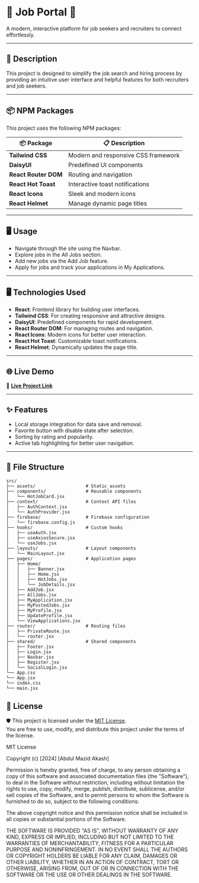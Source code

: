 <!-- 
# Job Portal

A brief description of what this project does and who it's for

## npm package

This project is used by the following companies:

| package             | work                                                                |
| ----------------- | ----------------------------------------------------------------- |
| tailwind |  css |
| daisy ui | css |
| react router dom |  router |
| react-hot-toast |  toasty |
| react-icons |  icons |
| react-helmet |  dynamic page title |

 


## Technologies Used

Frontend:

- React: For building user interfaces.
- Tailwind CSS: For responsive and modern UI styling.
- DaisyUI: Predefined UI components for faster development.
- React Router: For routing and navigation.
- React Icons: For adding modern icons.
- React Hot Toast: For interactive notification.
- React Helmet: For dynamic page titles.
- React Simple Typewriter: For engaging typewriter animations.



## Live Link

https://coffee-book-akash.netlify.app/

## Features

- local storage data and remove
- add favorite button disabled
- sort by rating and popularity
- active tab




## File Structure

Install my-project with npm

```bash
└── src/
|     ├── assets/
|     ├── components/
|     |     └── HotJobCard.jsx
|     ├── context/
|     |     └── AuthContext.jsx
|     |     └── AuthProvider.jsx
|     ├── firebase/
|     |     └── firebase.config.js
|     ├── hooks/
|     |     └── useAuth.jsx
|     |     └── useAxiosSecure.jsx
|     |     └── useJobs.jsx
|     ├── layouts/
|     |     └── MainLayout.jsx     
|     ├── pages/
|     |     ├── Home
|     |     |     └── JobDetails.jsx/    
|     |     |     └── Banner.jsx/    
|     |     |     └── Home.jsx/    
|     |     |     └── HotJobs.jsx/    
|     |     └── AddJob.jsx     
|     |     └── AllJobs.jsx     
|     |     └── JobApply.jsx     
|     |     └── MyApplication.jsx     
|     |     └── MyPostedJobs.jsx     
|     |     └── MyProfile.jsx     
|     |     └── UpdateProfile.jsx     
|     |     └── ViewApplications.jsx     
|     ├── router/
|     |     └── PrivateRoute.jsx
|     |     └── router.jsx
|     ├── shared/
|     |     └── Footer.jsx
|     |     └── Login.jsx
|     |     └── Navbar.jsx
|     |     └── Register.jsx
|     |     └── SocialLogin.jsx
└── App.css
└── App.jsx/
└── index.css/
└── main.jsx/


```


 -->

 # 🌟 Job Portal 🚀

A modern, interactive platform for job seekers and recruiters to connect effortlessly. 

---

## 📖 Description

This project is designed to simplify the job search and hiring process by providing an intuitive user interface and helpful features for both recruiters and job seekers.

---

## 📦 NPM Packages

This project uses the following NPM packages:

| 📦 Package             | 📋 Description                       |
|------------------------|---------------------------------------|
| **Tailwind CSS**       | Modern and responsive CSS framework  |
| **DaisyUI**            | Predefined UI components             |
| **React Router DOM**   | Routing and navigation               |
| **React Hot Toast**    | Interactive toast notifications      |
| **React Icons**        | Sleek and modern icons               |
| **React Helmet**       | Manage dynamic page titles           |

---

## 🖥️  Usage
- Navigate through the site using the Navbar.
- Explore jobs in the All Jobs section.
- Add new jobs via the Add Job feature.
- Apply for jobs and track your applications in My Applications.
---

## 🖥️ Technologies Used

- **React**: Frontend library for building user interfaces.
- **Tailwind CSS**: For creating responsive and attractive designs.
- **DaisyUI**: Predefined components for rapid development.
- **React Router DOM**: For managing routes and navigation.
- **React Icons**: Modern icons for better user interaction.
- **React Hot Toast**: Customizable toast notifications.
- **React Helmet**: Dynamically updates the page title.

---

## 🌐 Live Demo

🔗 **[Live Project Link](https://three-job-portal.netlify.app/)**

---

## ✨ Features

- Local storage integration for data save and removal.
- Favorite button with disable state after selection.
- Sorting by rating and popularity.
- Active tab highlighting for better user navigation.

---

## 📂 File Structure

```plaintext
src/
├── assets/                   # Static assets
├── components/               # Reusable components
│   └── HotJobCard.jsx
├── context/                  # Context API files
│   ├── AuthContext.jsx
│   └── AuthProvider.jsx
├── firebase/                 # Firebase configuration
│   └── firebase.config.js
├── hooks/                    # Custom hooks
│   ├── useAuth.jsx
│   ├── useAxiosSecure.jsx
│   └── useJobs.jsx
├── layouts/                  # Layout components
│   └── MainLayout.jsx
├── pages/                    # Application pages
│   ├── Home/
│   │   ├── Banner.jsx
│   │   ├── Home.jsx
│   │   ├── HotJobs.jsx
│   │   └── JobDetails.jsx
│   ├── AddJob.jsx
│   ├── AllJobs.jsx
│   ├── MyApplication.jsx
│   ├── MyPostedJobs.jsx
│   ├── MyProfile.jsx
│   ├── UpdateProfile.jsx
│   └── ViewApplications.jsx
├── router/                   # Routing files
│   ├── PrivateRoute.jsx
│   └── router.jsx
├── shared/                   # Shared components
│   ├── Footer.jsx
│   ├── Login.jsx
│   ├── Navbar.jsx
│   ├── Register.jsx
│   └── SocialLogin.jsx
└── App.css
└── App.jsx
└── index.css
└── main.jsx
```

## 📜 License

🛡️ This project is licensed under the [MIT License](LICENSE).  
You are free to use, modify, and distribute this project under the terms of the license.

MIT License

Copyright (c) [2024] [Abdul Mazid Akash]

Permission is hereby granted, free of charge, to any person obtaining a copy
of this software and associated documentation files (the "Software"), to deal
in the Software without restriction, including without limitation the rights
to use, copy, modify, merge, publish, distribute, sublicense, and/or sell
copies of the Software, and to permit persons to whom the Software is
furnished to do so, subject to the following conditions:

The above copyright notice and this permission notice shall be included in all
copies or substantial portions of the Software.

THE SOFTWARE IS PROVIDED "AS IS", WITHOUT WARRANTY OF ANY KIND, EXPRESS OR
IMPLIED, INCLUDING BUT NOT LIMITED TO THE WARRANTIES OF MERCHANTABILITY,
FITNESS FOR A PARTICULAR PURPOSE AND NONINFRINGEMENT. IN NO EVENT SHALL THE
AUTHORS OR COPYRIGHT HOLDERS BE LIABLE FOR ANY CLAIM, DAMAGES OR OTHER
LIABILITY, WHETHER IN AN ACTION OF CONTRACT, TORT OR OTHERWISE, ARISING FROM,
OUT OF OR IN CONNECTION WITH THE SOFTWARE OR THE USE OR OTHER DEALINGS IN THE
SOFTWARE.

